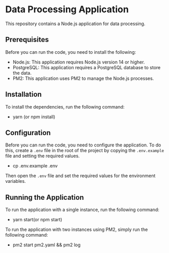 # Data Processing Application

This repository contains a Node.js application for data processing.

## Prerequisites

Before you can run the code, you need to install the following:

- Node.js: This application requires Node.js version 14 or higher.
- PostgreSQL: This application requires a PostgreSQL database to store the data.
- PM2: This application uses PM2 to manage the Node.js processes.

## Installation

To install the dependencies, run the following command:
- yarn (or npm install)

## Configuration

Before you can run the code, you need to configure the application. To do this, create a `.env` file in the root of the project by copying the `.env.example` file and setting the required values.
- cp .env.example .env

Then open the `.env` file and set the required values for the environment variables.

## Running the Application

To run the application with a single instance, run the following command:

- yarn start(or npm start)

To run the application with two instances using PM2, simply run the following command:
- pm2 start pm2.yaml && pm2 log






